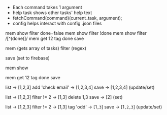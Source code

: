 - Each command takes 1 argument
- help task shows other tasks' help text
- fetchCommand(command)(current_task, argument);
- config helps interact with config .json files


mem show filter done=false
mem show filter !done
mem show filter /[^(done)]/
mem get 12 tag done save

mem (gets array of tasks)
filter (regex)

save (set to firebase)

mem show

mem get 12 tag done save


list -> [1,2,3]
add 'check email' -> [1,2,3,4]
save -> [1,2,3,4] (update/set)

list -> [1,2,3]
filter != 2 -> [1,3]
delete 1,3
save -> [2] (set)

list -> [1,2,3]
filter != 2 -> [1,3]
tag 'odd' -> [1`,3`]
save -> [1`,2,3`] (update/set)

